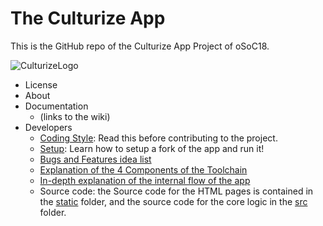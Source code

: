 # The Culturize App

This is the GitHub repo of the Culturize App Project of oSoC18.

![CulturizeLogo](https://github.com/oSoc18/culturizeapp/blob/master/static/assets/logo-culturize.png)

* License
* About
* Documentation
  * (links to the wiki)
* Developers
  * [Coding Style](doc/Style.md): Read this before contributing to the project.
  * [Setup](doc/Setup.md): Learn how to setup a fork of the app and run it!
  * [Bugs and Features idea list](doc/Possible%20Improvements.md)
  * [Explanation of the 4 Components of the Toolchain](doc/pdf/components.pdf)
  * [In-depth explanation of the internal flow of the app](doc/pdf/flow.pdf)
  * Source code: the Source code for the HTML pages is contained in the [static](static/) folder, and the source code for the core logic in the [src](src/) folder. 
